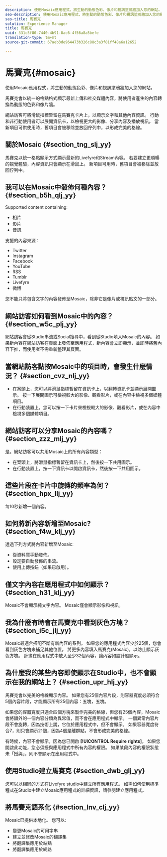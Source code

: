 ```yaml
---
description: 使用Mosaic應用程式，將生動的動態色彩、像片和視訊塗鴉牆加入您的網站。
seo-description: 使用Mosaic應用程式，將生動的動態色彩、像片和視訊塗鴉牆加入您的網站。
seo-title: 馬賽克
solution: Experience Manager
title: 馬賽克
uuid: 331c5f80-7440-4b91-8ac6-4f56a8a5befe
translation-type: tm+mt
source-git-commit: 67aeb3de964473b326c88c3a3f81ff48a6a12652

---
```



# 馬賽克{#mosaic}

使用Mosaic應用程式，將生動的動態色彩、像片和視訊塗鴉牆加入您的網站。

馬賽克會以統一的格點格式顯示最新上傳和社交媒體內容，將使用者產生的內容轉換為動態的色彩和像片牆。

網站訪客可將滑鼠指標暫留在馬賽克卡片上，以顯示文字和其他內容資訊。 行動和非行動使用者可以展開資訊卡，以檢視更大的影像、分享內容及播放視訊。 當新項目可供使用時，舊項目會被移除並放回佇列中，以形成完美的格線。

## 關於Mosaic {#section_tng_slj_yy}

馬賽克以統一格點顯示方式顯示最新的Livefyre和Stream內容。 若要建立更順暢的視覺體驗，內容資訊只會顯示在滑鼠上。 新項目可用時，舊項目會被移除並放回佇列中。

## 我可以在Mosaic中發佈何種內容？ {#section_b5h_qlj_yy}

Supported content containing:

* 相片
* 影片
* 音訊

支援的內容來源：

* Twitter
* Instagram
* Facebook
* YouTube
* RSS
* Tumblr
* Livefyre
* 微博

您不能只將包含文字的內容發佈至Mosaic，除非它是像片或視訊貼文的一部分。

## 網站訪客如何看到Mosaic中的內容？ {#section_w5c_plj_yy}

網站訪客會從Studio串流或Social搜尋中，看到從Studio填入Mosaic的內容。 如果新內容在網站訪客在頁面上發佈至應用程式，新內容會立即顯示，並即時將舊內容下推，而使用者不需重新整理其頁面。

## 當網站訪客點按Mosaic中的項目時，會發生什麼情況？ {#section_cvz_nlj_yy}

* 在案頭上，您可以將滑鼠指標暫留在資訊卡上，以翻轉資訊卡並顯示展開圖示。 按一下展開圖示可檢視較大的影像、觀看影片，或在內容中檢視多個媒體項目。
* 在行動裝置上，您可以按一下卡片來檢視較大的影像、觀看影片，或在內容中檢視多個媒體項目。

## 網站訪客可以分享Mosaic的內容嗎？ {#section_zzz_mlj_yy}

是。網站訪客可以共用Mosaic上的所有內容類型：

* 在案頭上，將滑鼠指標暫留在資訊卡上，然後按一下共用圖示。
* 在行動裝置上，按一下資訊卡以開啟資訊卡，然後按一下共用圖示。

## 這些片段在卡片中旋轉的頻率為何？ {#section_hpx_llj_yy}

每10秒新增一個內容。

## 如何將新內容新增至Mosaic? {#section_f4w_klj_yy}

透過下列方式將內容新增至Mosaic:

* 從資料庫手動發佈。
* 設定要自動發佈的串流。
* 使用上傳按鈕（如果已啟用）。

## 僅文字內容在應用程式中如何顯示？ {#section_h31_klj_yy}

Mosaic不會顯示純文字內容。 Mosaic僅會顯示影像和視訊。

## 我為什麼有時會在馬賽克中看到灰色方塊？ {#section_i5c_jlj_yy}

Mosaic最適合搭配不斷有新內容的系列。 如果您的應用程式內容少於25個，您會看到灰色方塊來補足其他位置。 將更多內容填入馬賽克(Mosaic)，以防止顯示灰色方塊。 計畫在應用程式中放入至少32個內容，讓內容如設計般顯示。

## 為什麼我的某些內容即使顯示在Studio中，也不會顯示在我的網站上？ {#section_upr_hlj_yy}

馬賽克會以完美的格線顯示內容。 如果您有25個內容片段，則容器寬度必須符合5個內容片段，才能顯示所有25個內容：五塊，五塊。

如果您的容器寬度只適合四個方塊來製作完美的格線，但您有25個內容，Mosaic會將額外的一個內容分類為異常值，而不會在應用程式中顯示。 一個異常內容片段不會旋轉，因為技術上說，它位於應用程式中，但不會顯示。 如果容器寬度符合7，則只會顯示21個，因為4個是離群點，不會形成完美的格線。

有時候，內容不會顯示，因為您已開啟 **[!UICONTROL Require rights]**。 如果您開啟此功能，您必須授與應用程式中所有內容的權限。 如果某段內容的權限狀態未「授與」，則不會顯示在應用程式中。

## 使用Studio建立馬賽克 {#section_dwb_glj_yy}

您可以以相同的方式在Livefyre studio中建立所有應用程式。 如需如何使用標準程式在Studio中建立Mosaic應用程式的詳細資訊，請參閱建立應用程式。

## 將馬賽克語系化 {#section_lnv_clj_yy}

Mosaic已提供本地化。 您可以:

* 變更Mosaic的可用字串
* 建立並修改Mosaic的翻譯集
* 將翻譯集應用於站點
* 將翻譯集應用於網路

